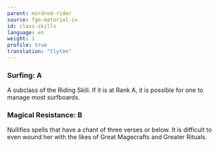 ```yaml
---
parent: mordred-rider
source: fgo-material-iv
id: class-skills
language: en
weight: 1
profile: true
translation: "Clyton"
---
```


### Surfing: A

A subclass of the Riding Skill. If it is at Rank A, it is possible for one to manage most surfboards.

### Magical Resistance: B

Nullifies spells that have a chant of three verses or below. It is difficult to even wound her with the likes of Great Magecrafts and Greater Rituals.

